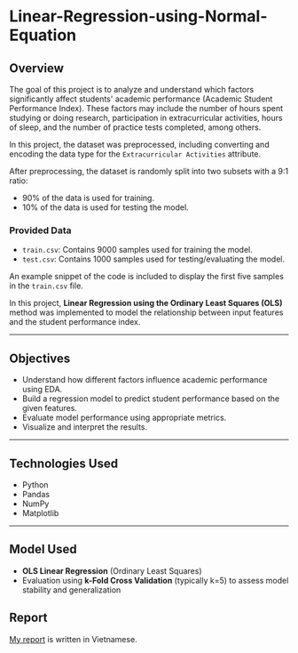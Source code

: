 # Linear-Regression-using-Normal-Equation


## Overview

The goal of this project is to analyze and understand which factors significantly affect students' academic performance (Academic Student Performance Index). These factors may include the number of hours spent studying or doing research, participation in extracurricular activities, hours of sleep, and the number of practice tests completed, among others.

In this project, the dataset was preprocessed, including converting and encoding the data type for the `Extracurricular Activities` attribute.

After preprocessing, the dataset is randomly split into two subsets with a 9:1 ratio:
- 90% of the data is used for training.
- 10% of the data is used for testing the model.

### Provided Data

- `train.csv`: Contains 9000 samples used for training the model.
- `test.csv`: Contains 1000 samples used for testing/evaluating the model.

An example snippet of the code is included to display the first five samples in the `train.csv` file.

In this project, **Linear Regression using the Ordinary Least Squares (OLS)** method was implemented to model the relationship between input features and the student performance index.

---

## Objectives

- Understand how different factors influence academic performance using EDA.
- Build a regression model to predict student performance based on the given features.
- Evaluate model performance using appropriate metrics.
- Visualize and interpret the results.

---

## Technologies Used

- Python
- Pandas
- NumPy
- Matplotlib

---

## Model Used

- **OLS Linear Regression** (Ordinary Least Squares)
- Evaluation using **k-Fold Cross Validation** (typically k=5) to assess model stability and generalization

## Report

[My report](report.pdf) is written in Vietnamese.